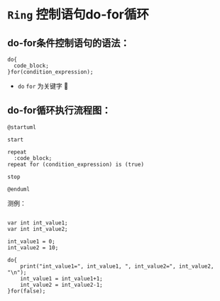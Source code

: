 # ```Ring``` 控制语句do-for循环

## do-for条件控制语句的语法：


```ring
do{
  code_block;
}for(condition_expression);
```

- ```do``` ```for``` 为关键字 📌


## do-for循环执行流程图：

```plantuml
@startuml

start

repeat
  :code_block;
repeat for (condition_expression) is (true)

stop

@enduml
```




测例：
```ring

var int int_value1;
var int int_value2;

int_value1 = 0;
int_value2 = 10;

do{
	print("int_value1=", int_value1, ", int_value2=", int_value2, "\n");
	int_value1 = int_value1+1;
	int_value2 = int_value2-1;
}for(false);


```

